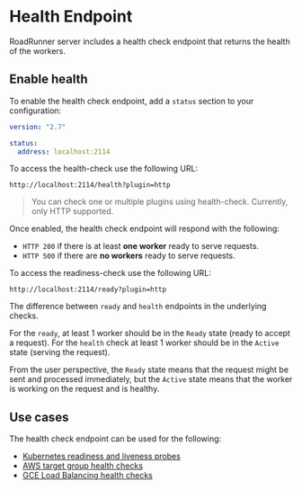# Health Endpoint
RoadRunner server includes a health check endpoint that returns the health of the workers.

## Enable health

To enable the health check endpoint, add a `status` section to your configuration:

```yaml
version: "2.7"

status:
  address: localhost:2114
```

To access the health-check use the following URL:

`http://localhost:2114/health?plugin=http`

> You can check one or multiple plugins using health-check. Currently, only HTTP supported.

Once enabled, the health check endpoint will respond with the following: 

 - `HTTP 200` if there is at least **one worker** ready to serve requests.
 - `HTTP 500` if there are **no workers** ready to serve requests.


To access the readiness-check use the following URL:

`http://localhost:2114/ready?plugin=http`


The difference between `ready` and `health` endpoints in the underlying checks.

For the `ready`, at least 1 worker should be in the `Ready` state (ready to accept a request). For the `health` check at least 1 worker should be in the `Active` state (serving the request).

From the user perspective, the `Ready` state means that the request might be sent and processed immediately, but the `Active` state means that the worker is working on the request and is healthy.
## Use cases

The health check endpoint can be used for the following:

 - [Kubernetes readiness and liveness probes](https://kubernetes.io/docs/tasks/configure-pod-container/configure-liveness-readiness-startup-probes/)
 - [AWS target group health checks](https://docs.aws.amazon.com/elasticloadbalancing/latest/application/target-group-health-checks.html)
 - [GCE Load Balancing health checks](https://cloud.google.com/load-balancing/docs/health-checks)
